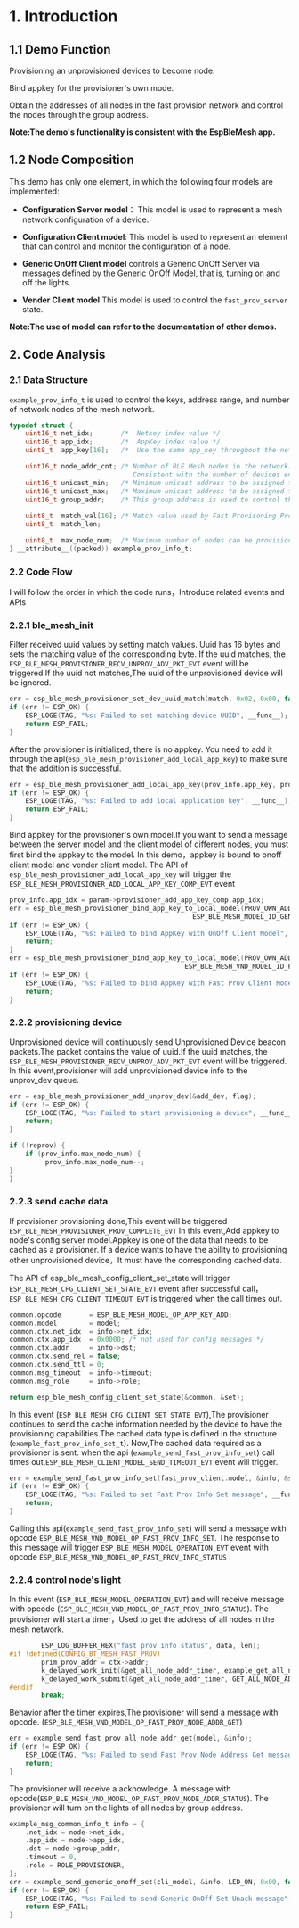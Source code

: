 # 1. Introduction
## 1.1 Demo Function
Provisioning an unprovisioned devices to become node.

Bind appkey for the provisioner's own mode.

Obtain the addresses of all nodes in the fast provision network and control the nodes through the group address.

**Note:The demo's functionality is consistent with the EspBleMesh app.**

## 1.2 Node Composition
This demo has only one element, in which the following four models are implemented:
- **Configuration Server model**： This model is used to represent a mesh network configuration of a device.
- **Configuration Client model**: This model is used to represent an element that can control and monitor the configuration of a node.
- **Generic OnOff Client model** controls a Generic OnOff Server via messages defined by the Generic OnOff Model, that is, turning on and off the lights.

- **Vender Client model**:This model is used to control the `fast_prov_server` state.

**Note:The use of model can refer to the documentation of other demos.**

## 2. Code Analysis
### 2.1  Data Structure
`example_prov_info_t` is used to control the keys, address range, and number of network nodes of the mesh network.
```c
typedef struct {
    uint16_t net_idx;       /*  Netkey index value */
    uint16_t app_idx;       /*  AppKey index value */
    uint8_t  app_key[16];   /*  Use the same app_key throughout the network*/

    uint16_t node_addr_cnt; /* Number of BLE Mesh nodes in the network，
                               Consistent with the number of devices entered by the app */
    uint16_t unicast_min;   /* Minimum unicast address to be assigned to the nodes in the network */
    uint16_t unicast_max;   /* Maximum unicast address to be assigned to the nodes in the network */
    uint16_t group_addr;    /* This group address is used to control the switch of all node lights 
                                                                                at the same time. */
    uint8_t  match_val[16]; /* Match value used by Fast Provisoning Provisioner */
    uint8_t  match_len;

    uint8_t  max_node_num;  /* Maximum number of nodes can be provisioned by the client */
} __attribute__((packed)) example_prov_info_t;
```
### 2.2  Code Flow
I will follow the order in which the code runs，Introduce related events and APIs

### 2.2.1 ble_mesh_init 

Filter received uuid values by setting match values. Uuid has 16 bytes and sets the matching value of the corresponding byte. If the uuid matches, the `ESP_BLE_MESH_PROVISIONER_RECV_UNPROV_ADV_PKT_EVT` event will be triggered.If the uuid not matches,The uuid of the unprovisioned device will be ignored.
```c
err = esp_ble_mesh_provisioner_set_dev_uuid_match(match, 0x02, 0x00, false);
if (err != ESP_OK) {
    ESP_LOGE(TAG, "%s: Failed to set matching device UUID", __func__);
    return ESP_FAIL;
}
```
After the provisioner is initialized, there is no appkey. You need to add it through the api(`esp_ble_mesh_provisioner_add_local_app_key`) to make sure that the addition is successful.
```c
err = esp_ble_mesh_provisioner_add_local_app_key(prov_info.app_key, prov_info.net_idx, prov_info.app_idx);
if (err != ESP_OK) {
    ESP_LOGE(TAG, "%s: Failed to add local application key", __func__);
    return ESP_FAIL;
}
```
Bind appkey for the provisioner's own model.If you want to send a message between the server model and the client model of different nodes, you must first bind the appkey to the model.
In this demo，appkey is bound to onoff client model and vender client model.
The API of `esp_ble_mesh_provisioner_add_local_app_key` will trigger the `ESP_BLE_MESH_PROVISIONER_ADD_LOCAL_APP_KEY_COMP_EVT` event

```c
prov_info.app_idx = param->provisioner_add_app_key_comp.app_idx;
err = esp_ble_mesh_provisioner_bind_app_key_to_local_model(PROV_OWN_ADDR, prov_info.app_idx,
                                              ESP_BLE_MESH_MODEL_ID_GEN_ONOFF_CLI, CID_NVAL);
if (err != ESP_OK) {
    ESP_LOGE(TAG, "%s: Failed to bind AppKey with OnOff Client Model", __func__);
    return;
}
err = esp_ble_mesh_provisioner_bind_app_key_to_local_model(PROV_OWN_ADDR, prov_info.app_idx,
                                            ESP_BLE_MESH_VND_MODEL_ID_FAST_PROV_CLI, CID_ESP);
if (err != ESP_OK) {
    ESP_LOGE(TAG, "%s: Failed to bind AppKey with Fast Prov Client Model", __func__);
    return;
}
```
### 2.2.2 provisioning device
Unprovisioned device will continuously send Unprovisioned Device beacon packets.The packet contains the value of uuid.If the uuid matches, the `ESP_BLE_MESH_PROVISIONER_RECV_UNPROV_ADV_PKT_EVT` event will be triggered.
In this event,provisioner will add unprovisioned device info to the unprov_dev queue.
```c
err = esp_ble_mesh_provisioner_add_unprov_dev(&add_dev, flag);
if (err != ESP_OK) {
    ESP_LOGE(TAG, "%s: Failed to start provisioning a device", __func__);
    return;
}

if (!reprov) {
    if (prov_info.max_node_num) {
         prov_info.max_node_num--;
}
}
```
### 2.2.3 send cache data
If provisioner provisioning done,This event will be triggered `ESP_BLE_MESH_PROVISIONER_PROV_COMPLETE_EVT`
In this event,Add appkey to node's config server model.Appkey is one of the data that needs to be cached as a provisioner.
If a device wants to have the ability to provisioning other unprovisioned device，It must have the corresponding cached data.

The API of esp_ble_mesh_config_client_set_state will trigger `ESP_BLE_MESH_CFG_CLIENT_SET_STATE_EVT` event after successful call，`ESP_BLE_MESH_CFG_CLIENT_TIMEOUT_EVT` is triggered when the call times out.

```c
common.opcode       = ESP_BLE_MESH_MODEL_OP_APP_KEY_ADD;
common.model        = model;
common.ctx.net_idx  = info->net_idx;
common.ctx.app_idx  = 0x0000; /* not used for config messages */
common.ctx.addr     = info->dst;
common.ctx.send_rel = false;
common.ctx.send_ttl = 0;
common.msg_timeout  = info->timeout;
common.msg_role     = info->role;

return esp_ble_mesh_config_client_set_state(&common, &set);
```

In this event (`ESP_BLE_MESH_CFG_CLIENT_SET_STATE_EVT`),The provisioner continues to send the cache information needed by the device to have the provisioning capabilities.The cached data type is defined in the structure (`example_fast_prov_info_set_t`).
Now,The cached data required as a provisioner is sent.
when the api (`example_send_fast_prov_info_set`) call times out,`ESP_BLE_MESH_CLIENT_MODEL_SEND_TIMEOUT_EVT` event will trigger.

```c
err = example_send_fast_prov_info_set(fast_prov_client.model, &info, &set);
if (err != ESP_OK) {
    ESP_LOGE(TAG, "%s: Failed to set Fast Prov Info Set message", __func__);
    return;
}
```
Calling this api(`example_send_fast_prov_info_set`) will send a message with opcode `ESP_BLE_MESH_VND_MODEL_OP_FAST_PROV_INFO_SET`.
The response to this message will trigger `ESP_BLE_MESH_MODEL_OPERATION_EVT` event with opcode `ESP_BLE_MESH_VND_MODEL_OP_FAST_PROV_INFO_STATUS` .

### 2.2.4 control node's light
In this event (`ESP_BLE_MESH_MODEL_OPERATION_EVT`) and will receive message with opcode (`ESP_BLE_MESH_VND_MODEL_OP_FAST_PROV_INFO_STATUS`).
The provisioner will start a timer，Used to get the address of all nodes in the mesh network.
```c
        ESP_LOG_BUFFER_HEX("fast prov info status", data, len);
#if !defined(CONFIG_BT_MESH_FAST_PROV)
        prim_prov_addr = ctx->addr;
        k_delayed_work_init(&get_all_node_addr_timer, example_get_all_node_addr);
        k_delayed_work_submit(&get_all_node_addr_timer, GET_ALL_NODE_ADDR_TIMEOUT);
#endif
        break;
```
Behavior after the timer expires,The provisioner will send a message with opcode. (`ESP_BLE_MESH_VND_MODEL_OP_FAST_PROV_NODE_ADDR_GET`)
```c
err = example_send_fast_prov_all_node_addr_get(model, &info);
if (err != ESP_OK) {
    ESP_LOGE(TAG, "%s: Failed to send Fast Prov Node Address Get message", __func__);
    return;
}
```

The provisioner will receive a acknowledge. A message with opcode(`ESP_BLE_MESH_VND_MODEL_OP_FAST_PROV_NODE_ADDR_STATUS`).
The provisioner will turn on the lights of all nodes by group address.

```c
example_msg_common_info_t info = {
    .net_idx = node->net_idx,
    .app_idx = node->app_idx,
    .dst = node->group_addr,
    .timeout = 0,
    .role = ROLE_PROVISIONER,
};
err = example_send_generic_onoff_set(cli_model, &info, LED_ON, 0x00, false);
if (err != ESP_OK) {
    ESP_LOGE(TAG, "%s: Failed to send Generic OnOff Set Unack message", __func__);
    return ESP_FAIL;
}
```
